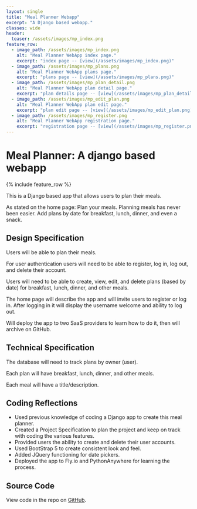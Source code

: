 ```yaml
---
layout: single
title: "Meal Planner Webapp"
excerpt: "A Django based webapp."
classes: wide
header:
  teaser: /assets/images/mp_index.png
feature_row:
  - image_path: /assets/images/mp_index.png
    alt: "Meal Planner WebApp index page."
    excerpt: "index page -- [view](/assets/images/mp_index.png)"
  - image_path: /assets/images/mp_plans.png
    alt: "Meal Planner WebApp plans page."
    excerpt: "plans page -- [view](/assets/images/mp_plans.png)"
  - image_path: /assets/images/mp_plan_detail.png
    alt: "Meal Planner WebApp plan detail page."
    excerpt: "plan details page -- [view](/assets/images/mp_plan_detail.png)"
  - image_path: /assets/images/mp_edit_plan.png
    alt: "Meal Planner WebApp plan edit page."
    excerpt: "plan edit page -- [view](/assets/images/mp_edit_plan.png)"
  - image_path: /assets/images/mp_register.png
    alt: "Meal Planner WebApp registration page."
    excerpt: "registration page -- [view](/assets/images/mp_register.png)"
---
```


# Meal Planner: A django based webapp

{% include feature_row %}

This is a Django based app that allows users to plan their meals.

As stated on the home page: Plan your meals. Planning meals has never been easier. Add plans by date for breakfast, lunch, dinner, and even a snack.

## Design Specification

Users will be able to plan their meals.

For user authentication users will need to be able to register, log in, log out, and
delete their account.

Users will need to be able to create, view, edit, and delete plans (based by date)
for breakfast, lunch, dinner, and other meals.

The home page will describe the app and will invite users to register or log in. After
logging in it will display the username welcome and ability to log out.

Will deploy the app to two SaaS providers to learn how to do it, then will archive on GitHub.

## Technical Specification

The database will need to track plans by owner (user).

Each plan will have breakfast, lunch, dinner, and other meals.

Each meal will have a title/description.

## Coding Reflections

- Used previous knowledge of coding a Django app to create this meal planner.
- Created a Project Specification to plan the project and keep on track with coding the various features.
- Provided users the ability to create and delete their user accounts.
- Used BootStrap 5 to create consistent look and feel.
- Added JQuery functioning for date pickers.
- Deployed the app to Fly.io and PythonAnywhere for learning the process.

## Source Code

View code in the repo on <a href="https://github.com/stevebrauner/meal_planner">GitHub</a>.
